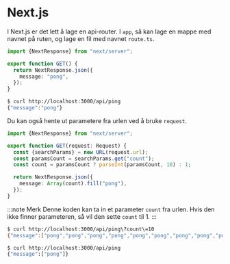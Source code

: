# Next.js

I Next.js er det lett å lage en api-router. I `app`, så kan lage en mappe med navnet på ruten, og lage en fil med navnet `route.ts`.

```ts title="apps/api/ping/route.ts"
import {NextResponse} from "next/server";

export function GET() {
  return NextResponse.json({
    message: "pong",
  });
}
```

```sh title="Terminal"
$ curl http://localhost:3000/api/ping
{"message":"pong"}
```

Du kan også hente ut parametere fra urlen ved å bruke `request`.

```ts title="apps/api/ping/route.ts"
import {NextResponse} from "next/server";

export function GET(request: Request) {
  const {searchParams} = new URL(request.url);
  const paramsCount = searchParams.get("count");
  const count = paramsCount ? parseInt(paramsCount, 10) : 1;

  return NextResponse.json({
    message: Array(count).fill("pong"),
  });
}
```

:::note Merk
Denne koden kan ta in et parameter `count` fra urlen. Hvis den ikke finner parameteren, så vil den sette `count` til 1.
:::

```sh title="Terminal"
$ curl http://localhost:3000/api/ping\?count\=10
{"message":["pong","pong","pong","pong","pong","pong","pong","pong","pong","pong"]}

$ curl http://localhost:3000/api/ping
{"message":["pong"]}
```

